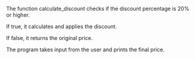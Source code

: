 The function calculate_discount checks if the discount percentage is 20% or higher.

If true, it calculates and applies the discount.

If false, it returns the original price.

The program takes input from the user and prints the final price.
